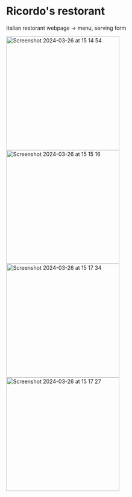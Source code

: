 # Ricordo's restorant
Italian restorant webpage -> menu, serving form

<img width="300" alt="Screenshot 2024-03-26 at 15 14 54" src="https://github.com/sweet-orchard/Ricordo-s-restorant/assets/146839131/cdd9f37f-335c-40e6-b87c-88a87e146a6f">

<img width="300" alt="Screenshot 2024-03-26 at 15 15 16" src="https://github.com/sweet-orchard/Ricordo-s-restorant/assets/146839131/970df927-88a9-4754-b1f0-771f3d800210">


<img width="300" alt="Screenshot 2024-03-26 at 15 17 34" src="https://github.com/sweet-orchard/Ricordo-s-restorant/assets/146839131/81fdfbb5-6c59-4d43-a823-7a8b2b3d31e6">
<img width="300" alt="Screenshot 2024-03-26 at 15 17 27" src="https://github.com/sweet-orchard/Ricordo-s-restorant/assets/146839131/8699471a-876f-4b31-a53f-d03a597e694f">
